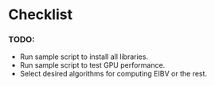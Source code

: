 # Checklist

### TODO:
- Run sample script to install all libraries.
- Run sample script to test GPU performance.
- Select desired algorithms for computing EIBV or the rest.
